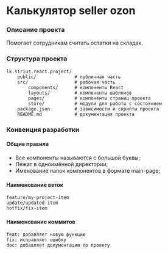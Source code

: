 # Калькулятор seller ozon

### Описание проекта
Помогает сотрудникам считать остатки на складах.

### Структура проекта
    lk.sirius.react.project/
        public/              # публичная часть
        src/                 # рабочая часть
            components/      # компоненты React
            layouts/         # компоненты шаблонов
            pages/           # компоненты страниц проекта
            store/           # модули для работы с состоянием
        package.json         # зависимости и скрипты проекта
        README.md            # документация проекта

### Конвенция разработки
#### Общие правила
- Все компоненты называются с большой буквы;
- Лежат в одноимённой директории;
- Именование папок компонентов в формате main-page;

#### Наименование веток
    feature/my-project-item
    update/updated-item
    hotfix/fix-item

#### Наименование коммитов
    feat: добавляет новую функцию
    fix: исправляет ошибку
    doc: добавляет документацию по проекту
